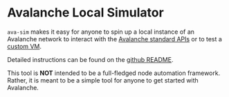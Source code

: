 # Avalanche Local Simulator

`ava-sim` makes it easy for anyone to spin up a local instance of an Avalanche network to interact with the [Avalanche standard APIs](../avalanchego-apis/README.md) or to test a [custom VM](../tutorials/platform/subnets/create-custom-blockchain.md).

Detailed instructions can be found on the [github README](https://github.com/ava-labs/ava-sim#readme).

This tool is **NOT** intended to be a full-fledged node automation framework.
Rather, it is meant to be a simple tool for anyone to get started with
Avalanche.
